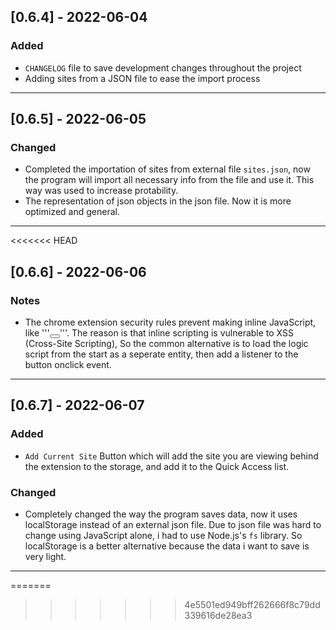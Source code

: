 ## [0.6.4] - 2022-06-04


### Added
- `CHANGELOG` file to save development changes throughout the project
- Adding sites from a JSON file to ease the import process

---

## [0.6.5] - 2022-06-05


### Changed
- Completed the importation of sites from external file `sites.json`, now the program will import all necessary info from the file and use it. This way was used to increase protability.
- The representation of json objects in the json file. Now it is more optimized and general.
---
<<<<<<< HEAD

## [0.6.6] - 2022-06-06


### Notes
- The chrome extension security rules prevent making inline JavaScript, like '''<button onclick="test.js"></button>'''.
The reason is that inline scripting is vulnerable to XSS (Cross-Site Scripting), So the common alternative is to load the logic script from the start as a seperate entity, then add a listener to the button onclick event.
---

## [0.6.7] - 2022-06-07


### Added
- `Add Current Site` Button which will add the site you are viewing behind the extension to the storage, and add it to the Quick Access list.

### Changed
- Completely changed the way the program saves data, now it uses localStorage instead of an external json file. Due to json file was hard to change using JavaScript alone, i had to use Node.js's ```fs``` library. So localStorage is a better alternative because the data i want to save is very light.
---
=======
>>>>>>> 4e5501ed949bff262666f8c79dd339616de28ea3
